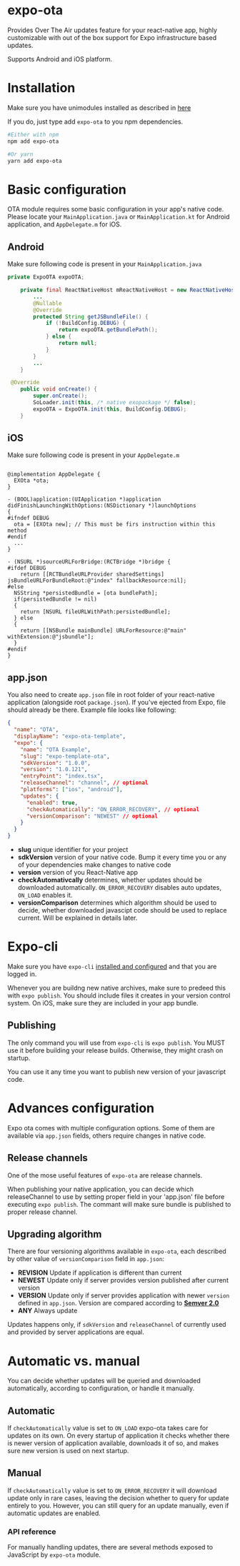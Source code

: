 # expo-ota

Provides Over The Air updates feature for your react-native app, highly customizable with out of the box support for Expo infrastructure based updates.

Supports Android and iOS platform.

# Installation

Make sure you have unimodules installed as described in [here](https://github.com/unimodules/react-native-unimodules/blob/master/README.md)

If you do, just type add `expo-ota` to you npm dependencies.

```bash
#Either with npm
npm add expo-ota

#Or yarn
yarn add expo-ota
```

# Basic configuration

OTA module requires some basic configuration in your app's native code. Please locate your `MainApplication.java` or `MainApplication.kt` for Android application, and `AppDelegate.m` for iOS.

## Android

Make sure following code is present in your `MainApplication.java`

```java
private ExpoOTA expoOTA;

    private final ReactNativeHost mReactNativeHost = new ReactNativeHost(this) {
        ...
        @Nullable
        @Override
        protected String getJSBundleFile() {
            if (!BuildConfig.DEBUG) {
                return expoOTA.getBundlePath();
            } else {
                return null;
            }
        }
        ...
    }

 @Override
    public void onCreate() {
        super.onCreate();
        SoLoader.init(this, /* native exopackage */ false);
        expoOTA = ExpoOTA.init(this, BuildConfig.DEBUG);
    }

```

## iOS

Make sure following code is present in your `AppDelegate.m`

```objc

@implementation AppDelegate {
  EXOta *ota;
}

- (BOOL)application:(UIApplication *)application didFinishLaunchingWithOptions:(NSDictionary *)launchOptions
{
#ifndef DEBUG
  ota = [EXOta new]; // This must be firs instruction within this method
#endif
  ...
}

- (NSURL *)sourceURLForBridge:(RCTBridge *)bridge {
#ifdef DEBUG
    return [[RCTBundleURLProvider sharedSettings] jsBundleURLForBundleRoot:@"index" fallbackResource:nil];
#else
  NSString *persistedBundle = [ota bundlePath];
  if(persistedBundle != nil)
  {
    return [NSURL fileURLWithPath:persistedBundle];
  } else
  {
    return [[NSBundle mainBundle] URLForResource:@"main" withExtension:@"jsbundle"];
  }
#endif
}
```

## app.json

You also need to create `app.json` file in root folder of your react-native application (alongside root `package.json`). If you've ejected from Expo, file should already be there. Example file looks like following:

```json
{
  "name": "OTA",
  "displayName": "expo-ota-template",
  "expo": {
    "name": "OTA Example",
    "slug": "expo-template-ota",
    "sdkVersion": "1.0.0",
    "version": "1.0.121",
    "entryPoint": "index.tsx",
    "releaseChannel": "channel", // optional
    "platforms": ["ios", "android"],
    "updates": {
      "enabled": true,
      "checkAutomatically": "ON_ERROR_RECOVERY", // optional
      "versionComparison": "NEWEST" // optional
    }
  }
}
```

- **slug** unique identifier for your project
- **sdkVersion** version of your native code. Bump it every time you or any of your dependencies make changes to native code
- **version** version of you React-Native app
- **checkAutomativcally** determines, whether updates should be downloaded automatically. `ON_ERROR_RECOVERY` disables auto updates, `ON_LOAD` enables it.
- **versionComparison** determines which algorithm should be used to decide, whether downloaded javascipt code should be used to replace current. Will be explained in details later.

# Expo-cli

Make sure you have `expo-cli` [installed and configured](https://docs.expo.io/versions/latest/workflow/expo-cli/) and that you are logged in.

Whenever you are buildng new native archives, make sure to predeed this with `expo publish`. You should include files it creates in your version control system. On iOS, make sure they are included in your app bundle.

## Publishing

The only command you will use from `expo-cli` is `expo publish`.
You MUST use it before building your release builds. Otherwise, they might crash on startup.

You can use it any time you want to publish new version of your javascript code.

# Advances configuration

Expo ota comes with multiple configuration options. Some of them are available via `app.json` fields, others require changes in native code.

## Release channels

One of the mose useful features of `expo-ota` are release channels.

When publishing your native application, you can decide which releaseChannel to use by setting proper field in your 'app.json' file before executing `expo publish`. The commant will make sure bundle is published to proper release channel.

## Upgrading algorithm

There are four versioning algorithms available in `expo-ota`, each described by other value of `versionComparison` field in `app.json`:

- **REVISION** Update if application is different than current
- **NEWEST** Update only if server provides version published after current version
- **VERSION** Update only if server provides application with newer `version` defined in `app.json`. Version are compared according to [**Semver 2.0**](https://semver.org/)
- **ANY** Always update

Updates happens only, if `sdkVersion` and `releaseChannel` of currently used and provided by server applications are equal.

# Automatic vs. manual

You can decide whether updates will be queried and downloaded automatically, according to configuration, or handle it manually.

## Automatic

If `checkAutomatically` value is set to `ON_LOAD` expo-ota takes care for updates on its own. On every startup of application it checks whether there is newer version of application available, downloads it of so, and makes sure new version is used on next startup.

## Manual

If `checkAutomatically` value is set to `ON_ERROR_RECOVERY` it will download update only in rare cases, leaving the decision whether to query for update entirely to you. However, you can still query for an update manually, even if automatic updates are enabled.

### API reference

For manually handling updates, there are several methods exposed to JavaScript by `expo-ota` module.
